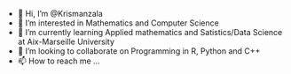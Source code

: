 - 👋 Hi, I’m @Krismanzala
- 👀 I’m interested in Mathematics and Computer Science
- 🌱 I’m currently learning Applied mathematics and Satistics/Data Science at Aix-Marseille University
- 💞️ I’m looking to collaborate on Programming in R, Python and C++
- 📫 How to reach me ...

<!---
Krismanzala/Krismanzala is a ✨ special ✨ repository because its `README.md` (this file) appears on your GitHub profile.
You can click the Preview link to take a look at your changes.
--->
